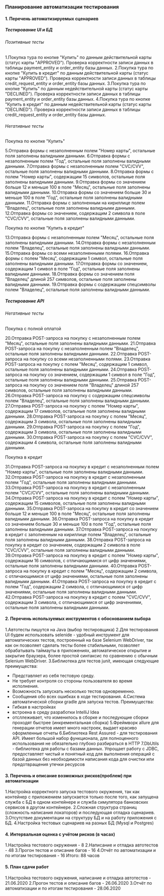 ### Планирование автоматизации тестирования

 #### 1. Перечень автоматизируемых сценариев

##### Тестирование UI и БД

###### Позитивные тесты

1.Покупка тура по кнопке "Купить" по данным действительной карты (статус карты "APPROVED"). Проверка корректности записи данных в таблицы payment_entity и order_entity базы данных.
2.Покупка тура по кнопке "Купить в кредит" по данным действительной карты (статус карты "APPROVED"). Проверка корректности записи данных в таблицы credit_request_entity и order_entity базы данных.
3.Покупка тура по кнопке "Купить" по данным недействительной карты (статус карты "DECLINED"). Проверка корректности записи данных в таблицы payment_entity и order_entity базы данных.
4.Покупка тура по кнопке "Купить в кредит" по данным недействительной карты (статус карты "DECLINED"). Проверка корректности записи данных в таблицы credit_request_entity и order_entity базы данных.

###### Негативные тесты

Покупка по кнопке "Купить"

5.Отправка формы с незаполненным полем "Номер карты", остальные поля заполнены валидными данными.
6.Отправка формы с незаполненным полем "Год", остальные поля заполнены валидными данными.
7.Отправка формы с незаполненным полем "CVC/CVV", остальные поля заполнены валидными данными.
8.Отправка формы с полем "Номер карты", содержащим 15 символов, остальные поля заполнены валидными данными.
9.Отправка формы со значением больше 12 и меньше 100 в поле "Месяц", остальные поля заполнены валидными данными.
10.Отправка формы со значением больше 30 и меньше 100 в поле "Год", остальные поля заполнены валидными данными.
11.Отправка формы с заполненным на кириллице полем "Владелец", остальные поля заполнены валидными данными.
12.Отправка формы со значением, содержащим 2 символа в поле "CVC/CVV", остальные поля заполнены валидными данными.

Покупка по кнопке "Купить в кредит"

13.Отправка формы с незаполненным полем "Месяц", остальные поля заполнены валидными данными.
14.Отправка формы с незаполненным полем "Владелец", остальные поля заполнены валидными данными.
15.Отправка формы со всеми незаполненными полями.
16.Отправка формы с полем "Месяц", содержащим 1 символ, остальные поля заполнены валидными данными.
17.Отправка формы со значением, содержащим 1 символ в поле "Год", остальные поля заполнены валидными данными.
18.Отправка формы со значением поля "Владелец" длиной 257 символов, остальные поля заполнены валидными данными.
19.Отправка формы с содержащим спецсимволы полем "Владелец", остальные поля заполнены валидными данными.

##### Тестирование API

###### Негативные тесты

Покупка с полной оплатой

20.Отправка POST-запроса на покупку с незаполненным полем "Месяц", остальные поля заполнены валидными данными.
21.Отправка POST-запроса на покупку с незаполненным полем "Владелец", остальные поля заполнены валидными данными.
22.Отправка POST-запроса на покупку со всеми незаполненными полями.
23.Отправка POST-запроса на покупку с полем "Месяц", содержащим 1 символ, остальные поля заполнены валидными данными.
24.Отправка POST-запроса на покупку со значением, содержащим 1 символ в поле "Год", остальные поля заполнены валидными данными.
25.Отправка POST-запроса на покупку со значением поля "Владелец" длиной 257 символов, остальные поля заполнены валидными данными.
26.Отправка POST-запроса на покупку с содержащим спецсимволы полем "Владелец", остальные поля заполнены валидными данными.
27.Отправка POST-запроса на покупку с полем "Номер карты", содержащим 17 символов, остальные поля заполнены валидными данными.
28.Отправка POST-запроса на покупку с полем "Месяц", содержащим 3 символа, остальные поля заполнены валидными данными.
29.Отправка POST-запроса на покупку с полем "Год", содержащим 3 символа, остальные поля заполнены валидными данными.
30.Отправка POST-запроса на покупку с полем "CVC/CVV", содержащим 4 символа, остальные поля заполнены валидными данными.

Покупка в кредит

31.Отправка POST-запроса на покупку в кредит с незаполненным полем "Номер карты", остальные поля заполнены валидными данными.
32.Отправка POST-запроса на покупку в кредит с незаполненным полем "Год", остальные поля заполнены валидными данными.
33.Отправка POST-запроса на покупку в кредит с незаполненным полем "CVC/CVV", остальные поля заполнены валидными данными.
34.Отправка POST-запроса на покупку в кредит с полем "Номер карты", содержащим 15 символов, остальные поля заполнены валидными данными.
35.Отправка POST-запроса на покупку в кредит со значением больше 12 и меньше 100 в поле "Месяц", остальные поля заполнены валидными данными.
36.Отправка POST-запроса на покупку в кредит со значением больше 30 и меньше 100 в поле "Год", остальные поля заполнены валидными данными.
37.Отправка POST-запроса на покупку в кредит с заполненным на кириллице полем "Владелец", остальные поля заполнены валидными данными.
38.Отправка POST-запроса на покупку в кредит со значением, содержащим 2 символа в поле "CVC/CVV", остальные поля заполнены валидными данными.
39.Отправка POST-запроса на покупку в кредит с полем "Номер карты", содержащим 16 символов, с отличающимися от цифр значениями, остальные поля заполнены валидными данными.
40.Отправка POST-запроса на покупку в кредит с полем "Месяц", содержащим 2 символа, с отличающимися от цифр значениями, остальные поля заполнены валидными данными.
41.Отправка POST-запроса на покупку в кредит с полем "Год", содержащим 2 символа, с отличающимися от цифр значениями, остальные поля заполнены валидными данными.
42.Отправка POST-запроса на покупку в кредит с полем "CVC/CVV", содержащим 3 символа, с отличающимися от цифр значениями, остальные поля заполнены валидными данными.

#### 2. Перечень используемых инструментов с обоснованием выбора

1.Автотесты пишутся на Java (выбор тестировщика)
2.Для тестирования UI будем использовать selenide - удобный инструмент для автоматических тестов, построенный на базе Selenium WebDriver, так как он позволяет сделать тесты более стабильными, позволяет обрабатывать таймауты в приложениях, автоматическое открытие и закрытие браузера, более простой синтаксис по сравнению с обычным Selenium WebDriver.
3.Библиотека для тестов junit, имеющая следующие преимущества:
- Представляет из себя тестовую среду.
- Не требует контроля со стороны пользователя во время исполнения.
- Возможность запускать несколько тестов одновременно.
- Сообщения обо всех ошибках в ходе тестирования.
4.Система автоматической сборки gradle для запуска тестов. Преимущества:
- Гибкая в настройках
- встроена в среду разработки IntelliJ Idea
- отсллеживает, что изменилось в сборке и последующие сборки проходят быстрее (инкрементальная сборка)
5.Фреймворк allure для генерации отчетов имеет много настроек, выдает красиво оформленные отчеты
6.Библиотека Rest Assured - для тестирования API. Имеет большой набор функционала, для полноценного использования не обязательно глубоко разбираться в HTTP
7.DbUtils - библиотека для работы с базами данных. Упрощает работу с JDBC, предоставляет чистый и понятный код для выполнения операций с базой данных без необходимости написания кода для очистки или предотвращения утечки ресурсов

 #### 3. Перечень и описание возможных рисков(проблем) при автоматизации

1.Настройка корректного запуска тестового окружения, так как контейнер с приложением запускается только после того, как запущена служба с БД в одном контейнере и служба симулятора банковских сервисов в другом контейнере.
2.Сложная структура страниц (сложность написания локаторов) и последующая отладка сценариев.
3.Отсутствие документации на структуру БД и на работу приложения с БД.
4.Настройка тестовых сценариев на разных БД (Mysql и Postgres)

#### 4. Интервальная оценка с учётом рисков (в часах)

1.Настройка тестового окружения - 8
2.Написание и отладка автотестов - 48
3.Прогон тестов и описание багов - 16
4.Отчёт по автоматизации и по итогам тестирования - 16
Итого: 88 часов

#### 5. План сдачи работ

1.Настройка тестового окружения, написание и отладка автотестов - 21.06.2020
2.Прогон тестов и описание багов - 26.06.2020
3.Отчёт по автоматизации и по итогам тестирования - 28.06.2020